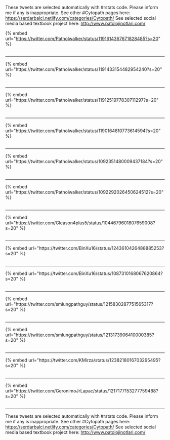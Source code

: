 

These tweets are selected automatically with #rstats code. Please inform me if any is inappropriate.
See other #Cytopath pages here: https://serdarbalci.netlify.com/categories/Cytopath/ 
See selected social media based textbook project here: http://www.patolojinotlari.com/

{% embed url="https://twitter.com/Patholwalker/status/1191614367671828485?s=20" %}<br>
<br>
<hr>
{% embed url="https://twitter.com/Patholwalker/status/1191433154482954240?s=20" %}<br>
<br>
<hr>
{% embed url="https://twitter.com/Patholwalker/status/1191251977830711297?s=20" %}<br>
<br>
<hr>
{% embed url="https://twitter.com/Patholwalker/status/1190164810773614594?s=20" %}<br>
<br>
<hr>
{% embed url="https://twitter.com/Patholwalker/status/1092351480009437184?s=20" %}<br>
<br>
<hr>
{% embed url="https://twitter.com/Patholwalker/status/1092292026450624512?s=20" %}<br>
<br>
<hr>
{% embed url="https://twitter.com/Gleason4plus5/status/1044679601807659008?s=20" %}<br>
<br>
<hr>
{% embed url="https://twitter.com/BinXu16/status/1243610426488885253?s=20" %}<br>
<br>
<hr>
{% embed url="https://twitter.com/BinXu16/status/1087310168067620864?s=20" %}<br>
<br>
<hr>
{% embed url="https://twitter.com/smlungpathguy/status/1215830287751565317?s=20" %}<br>
<br>
<hr>
{% embed url="https://twitter.com/smlungpathguy/status/1213173906410000385?s=20" %}<br>
<br>
<hr>
{% embed url="https://twitter.com/KMirza/status/1238218016703295495?s=20" %}<br>
<br>
<hr>
{% embed url="https://twitter.com/GeronimoJrLapac/status/1217177153277759488?s=20" %}<br>
<br>
<hr>


These tweets are selected automatically with #rstats code. Please inform me if any is inappropriate.
See other #Cytopath pages here: https://serdarbalci.netlify.com/categories/Cytopath/ 
See selected social media based textbook project here: http://www.patolojinotlari.com/
